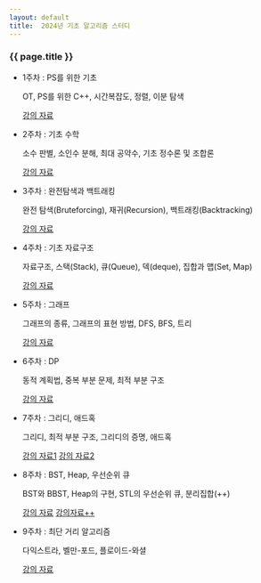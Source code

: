 ```yaml
---
layout: default
title:  2024년 기초 알고리즘 스터디
---
```

### {{ page.title }}

- 1주차 : PS를 위한 기초

    OT, PS를 위한 C++, 시간복잡도, 정렬, 이분 탐색

    [강의 자료](https://drive.google.com/file/d/1FCMuWIq-dbhokZrN53UQMKWFYOu2eugR/view?usp=drive_link)
- 2주차 : 기초 수학

    소수 판별, 소인수 분해, 최대 공약수, 기초 정수론 및 조합론

    [강의 자료](https://drive.google.com/file/d/1byZIba5p1lSLdP3pfGKNJu2frqQ8A4M1/view?usp=sharing)
- 3주차 : 완전탐색과 백트래킹

    완전 탐색(Bruteforcing), 재귀(Recursion), 백트래킹(Backtracking)

    [강의 자료](https://drive.google.com/file/d/1L4MPGq1jhgPyMGlm-TYEHetOLWbvG7p2/view?usp=sharing)
- 4주차 : 기초 자료구조

    자료구조, 스택(Stack), 큐(Queue), 덱(deque), 집합과 맵(Set, Map)

    [강의 자료](https://drive.google.com/file/d/1R5Bfkg9lkt2EXaJ5xG8NUcFe2JOTKk7i/view?usp=sharing)
- 5주차 : 그래프

    그래프의 종류, 그래프의 표현 방법, DFS, BFS, 트리

    [강의 자료](https://drive.google.com/file/d/1C7E7FFc-EOwVBWvn-3GzihbRHbz7gjTb/view?usp=sharing)
- 6주차 : DP

    동적 계획법, 중복 부분 문제, 최적 부분 구조

    [강의 자료](https://drive.google.com/file/d/1kc-VAnqCJhF1ISZwqpMORdu8aLIauBsJ/view?usp=sharing)
- 7주차 : 그리디, 애드혹

    그리디, 최적 부분 구조, 그리디의 증명, 애드혹

    [강의 자료1](https://drive.google.com/file/d/1Ax-CMALk4VicpOTqD51l78PYtK3_hNjz/view?usp=sharing)    [강의 자료2](https://drive.google.com/file/d/1HjCRpsoG_oKV2M44KkN3WyuPgBKUadub/view?usp=sharing)
- 8주차 : BST, Heap, 우선순위 큐

    BST와 BBST, Heap의 구현, STL의 우선순위 큐, 분리집합(++)

    [강의 자료](https://drive.google.com/file/d/1E88R4EuUDoD3DaSQPGu_p-6KmFgfCiPc/view?usp=sharing)    [강의자료++](https://drive.google.com/file/d/1xMPOYv-L9BObweaJ7bSfpzA8jLD3I7E0/view?usp=sharing)
- 9주차 : 최단 거리 알고리즘

    다익스트라, 벨만-포드, 플로이드-와셜

    [강의 자료](https://drive.google.com/file/d/1Zr4APdEpFUZQ7ZQEVyIwkAEBmFMKj7yt/view?usp=sharing)
